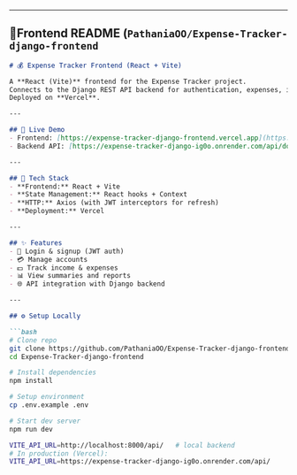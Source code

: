
---

## 🔹Frontend README (`PathaniaOO/Expense-Tracker-django-frontend`

```markdown
# 💰 Expense Tracker Frontend (React + Vite)

A **React (Vite)** frontend for the Expense Tracker project.  
Connects to the Django REST API backend for authentication, expenses, incomes, and reports.  
Deployed on **Vercel**.

---

## 🚀 Live Demo
- Frontend: [https://expense-tracker-django-frontend.vercel.app](https://expense-tracker-django-frontend.vercel.app)
- Backend API: [https://expense-tracker-django-ig0o.onrender.com/api/docs/](https://expense-tracker-django-ig0o.onrender.com/api/docs/)

---

## 🔧 Tech Stack
- **Frontend:** React + Vite
- **State Management:** React hooks + Context
- **HTTP:** Axios (with JWT interceptors for refresh)
- **Deployment:** Vercel

---

## ✨ Features
- 🔐 Login & signup (JWT auth)
- 💳 Manage accounts
- 💵 Track income & expenses
- 📊 View summaries and reports
- 🌐 API integration with Django backend

---

## ⚙️ Setup Locally

```bash
# Clone repo
git clone https://github.com/PathaniaOO/Expense-Tracker-django-frontend.git
cd Expense-Tracker-django-frontend

# Install dependencies
npm install

# Setup environment
cp .env.example .env

# Start dev server
npm run dev

VITE_API_URL=http://localhost:8000/api/   # local backend
# In production (Vercel):
VITE_API_URL=https://expense-tracker-django-ig0o.onrender.com/api/
